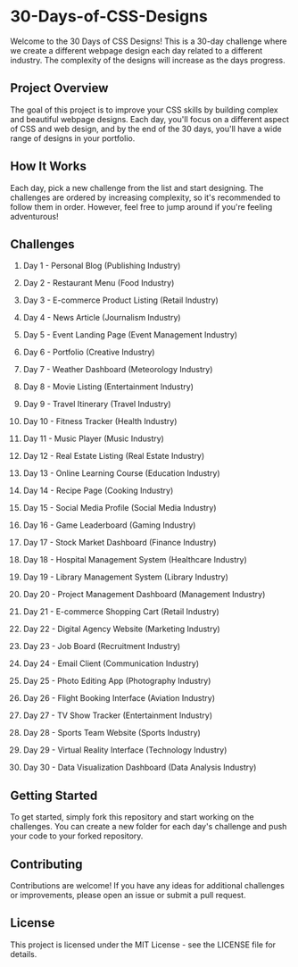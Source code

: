 # 30-Days-of-CSS-Designs


Welcome to the 30 Days of CSS Designs! This is a 30-day challenge where we create a different webpage design each day related to a different industry. The complexity of the designs will increase as the days progress.

## Project Overview

The goal of this project is to improve your CSS skills by building complex and beautiful webpage designs. Each day, you'll focus on a different aspect of CSS and web design, and by the end of the 30 days, you'll have a wide range of designs in your portfolio.

## How It Works

Each day, pick a new challenge from the list and start designing. The challenges are ordered by increasing complexity, so it's recommended to follow them in order. However, feel free to jump around if you're feeling adventurous!

## Challenges

1. Day 1 - Personal Blog (Publishing Industry)
2. Day 2 - Restaurant Menu (Food Industry)
3. Day 3 - E-commerce Product Listing (Retail Industry)
4. Day 4 - News Article (Journalism Industry)
5. Day 5 - Event Landing Page (Event Management Industry)
6. Day 6 - Portfolio (Creative Industry)
7. Day 7 - Weather Dashboard (Meteorology Industry)
8. Day 8 - Movie Listing (Entertainment Industry)
9. Day 9 - Travel Itinerary (Travel Industry)


10. Day 10 - Fitness Tracker (Health Industry)
11. Day 11 - Music Player (Music Industry)
12. Day 12 - Real Estate Listing (Real Estate Industry)
13. Day 13 - Online Learning Course (Education Industry)
14. Day 14 - Recipe Page (Cooking Industry)
15. Day 15 - Social Media Profile (Social Media Industry)
16. Day 16 - Game Leaderboard (Gaming Industry)
17. Day 17 - Stock Market Dashboard (Finance Industry)
18. Day 18 - Hospital Management System (Healthcare Industry)
19. Day 19 - Library Management System (Library Industry)
20. Day 20 - Project Management Dashboard (Management Industry)

21. Day 21 - E-commerce Shopping Cart (Retail Industry)
22. Day 22 - Digital Agency Website (Marketing Industry)
23. Day 23 - Job Board (Recruitment Industry)
24. Day 24 - Email Client (Communication Industry)
25. Day 25 - Photo Editing App (Photography Industry)
26. Day 26 - Flight Booking Interface (Aviation Industry)
27. Day 27 - TV Show Tracker (Entertainment Industry)
28. Day 28 - Sports Team Website (Sports Industry)
29. Day 29 - Virtual Reality Interface (Technology Industry)
30. Day 30 - Data Visualization Dashboard (Data Analysis Industry)

## Getting Started

To get started, simply fork this repository and start working on the challenges. You can create a new folder for each day's challenge and push your code to your forked repository.

## Contributing

Contributions are welcome! If you have any ideas for additional challenges or improvements, please open an issue or submit a pull request.

## License

This project is licensed under the MIT License - see the LICENSE file for details.
